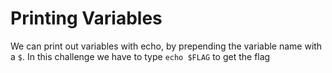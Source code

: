 # Printing Variables

We can print out variables with echo, by prepending the variable name with a `$`.
In this challenge we have to type `echo $FLAG` to get the flag
